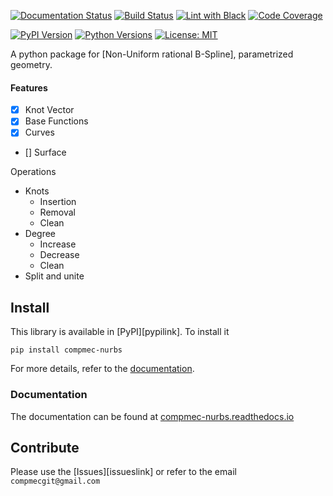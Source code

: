 [![Documentation Status][docs-img]][docs-url]
[![Build Status][build-img]][build-url]
[![Lint with Black][lintblack-img]][lintblack-url]
[![Code Coverage][coverage-img]][coverage-url]

[![PyPI Version][pypi-img]][pypi-url]
[![Python Versions][pyversions-img]][pyversions-url]
[![License: MIT][license-img]][license-url]

A python package for [Non-Uniform rational B-Spline], parametrized geometry.


#### Features

* [X] Knot Vector
* [X] Base Functions
* [X] Curves
* [] Surface

Operations

* Knots
    * Insertion
    * Removal
    * Clean
* Degree
    * Increase
    * Decrease
    * Clean
* Split and unite

## Install

This library is available in [PyPI][pypilink]. To install it

```
pip install compmec-nurbs
```

For more details, refer to the [documentation][docs-url].

### Documentation

The documentation can be found at [compmec-nurbs.readthedocs.io][docs-url]


## Contribute

Please use the [Issues][issueslink] or refer to the email ```compmecgit@gmail.com```

<!-- Badges: -->

<!-- Badges: -->

[lintblack-img]: https://github.com/compmec/nurbs/actions/workflows/black.yaml/badge.svg
[lintblack-url]: https://github.com/compmec/nurbs/actions/workflows/black.yaml
[docs-img]: https://readthedocs.org/projects/compmec-nurbs/badge/?version=latest
[docs-url]: https://compmec-nurbs.readthedocs.io/en/latest/?badge=latest
[pypi-img]: https://img.shields.io/pypi/v/compmec-nurbs
[pypi-url]: https://pypi.org/project/compmec-nurbs/
[build-img]: https://github.com/compmec/nurbs/actions/workflows/build.yaml/badge.svg
[build-url]: https://github.com/compmec/nurbs/actions/workflows/build.yaml
[coverage-img]: https://codecov.io/gh/compmec/nurbs/branch/main/graph/badge.svg?token=vfGMPe9W3I
[coverage-url]: https://codecov.io/gh/compmec/nurbs
[pyversions-img]: https://img.shields.io/pypi/pyversions/compmec-nurbs.svg?style=flat-square
[pyversions-url]: https://pypi.org/project/compmec-nurbs/
[license-img]: https://img.shields.io/pypi/l/ansicolortags.svg
[license-url]: https://github.com/compmec/nurbs/blob/main/LICENSE.md
[pypi-url]: https://pypi.org/project/compmec-nurbs/
[issues-url]: https://github.com/compmec/nurbs/issues
